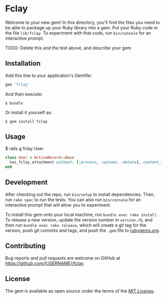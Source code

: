 # Fclay

Welcome to your new gem! In this directory, you'll find the files you need to be able to package up your Ruby library into a gem. Put your Ruby code in the file `lib/fclay`. To experiment with that code, run `bin/console` for an interactive prompt.

TODO: Delete this and the text above, and describe your gem

## Installation

Add this line to your application's Gemfile:

```ruby
gem 'fclay'
```

And then execute:

    $ bundle

Or install it yourself as:

    $ gem install fclay

## Usage

$ rails g fclay User


```ruby
class User < ActiveRecord::Base
  has_fclay_attachment without: [:process, :upload, :delete], content_type: "application/json", extension: 'png', styles: [:thumb,:original]
end
```


## Development

After checking out the repo, run `bin/setup` to install dependencies. Then, run `rake spec` to run the tests. You can also run `bin/console` for an interactive prompt that will allow you to experiment.

To install this gem onto your local machine, run `bundle exec rake install`. To release a new version, update the version number in `version.rb`, and then run `bundle exec rake release`, which will create a git tag for the version, push git commits and tags, and push the `.gem` file to [rubygems.org](https://rubygems.org).

## Contributing

Bug reports and pull requests are welcome on GitHub at https://github.com/[USERNAME]/fclay.


## License

The gem is available as open source under the terms of the [MIT License](http://opensource.org/licenses/MIT).

